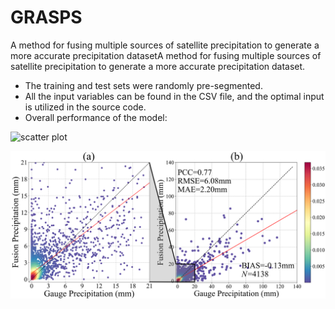 # GRASPS


A method for fusing multiple sources of satellite precipitation to generate a more accurate precipitation datasetA method for fusing multiple sources of satellite precipitation to generate a more accurate precipitation dataset.
* The training and test sets were randomly pre-segmented. 
* All the input variables can be found in the CSV file, and the optimal input is utilized in the source code.
* Overall performance of the model:

![scatter plot](./scatter%20plot.png)

![scatter plot2](./scatter%20plot2.png)
